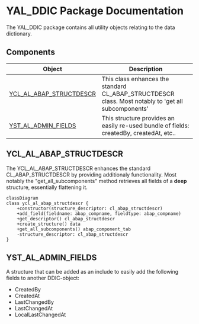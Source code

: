 # YAL_DDIC Package Documentation
The YAL_DDIC package contains all utility objects relating to the data dictionary.

## Components
| **Object**                                          | **Description**                                                           |
|-----------------------------------------------------|---------------------------------------------------------------------------|
| [YCL_AL_ABAP_STRUCTDESCR](YCL_AL_ABAP_STRUCTDESCR)  | This class enhances the standard CL_ABAP_STRUCTDESCR class. Most notably to 'get all subcomponents'             |
| [YST_AL_ADMIN_FIELDS](YST_AL_ADMIN_FIELDS)          | This structure provides an easily re-used bundle of fields: createdBy, createdAt, etc.. |


## YCL_AL_ABAP_STRUCTDESCR
The YCL_AL_ABAP_STRUCTDESCR enhances the standard CL_ABAP_STRUCTDESCR by providing additionaly functionality.
Most notably the "get_all_subcomponents" method retrieves all fields of a **deep** structure, essentially flattening it.

```mermaid
classDiagram
class ycl_al_abap_structdescr {
    +constructor(structure_descriptor: cl_abap_structdescr)
    +add_field(fieldname: abap_compname, fieldtype: abap_compname)
    +get_descriptor() cl_abap_structdescr
    +create_structure() data
    +get_all_subcomponents() abap_component_tab
    -structure_descriptor: cl_abap_structdescr
}
```
## YST_AL_ADMIN_FIELDS
A structure that can be added as an include to easily add the following fields to another DDIC-object:
 - CreatedBy
 - CreatedAt
 - LastChangedBy
 - LastChangedAt
 - LocalLastChangedAt
